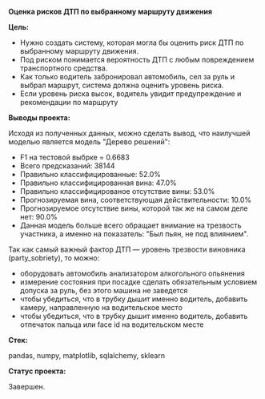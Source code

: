 **Оценка рисков ДТП по выбранному маршруту движения**

**Цель:**

- Нужно создать систему, которая могла бы оценить риск ДТП по выбранному маршруту движения. 
- Под риском понимается вероятность ДТП с любым повреждением транспортного средства. 
- Как только водитель забронировал автомобиль, сел за руль и выбрал маршрут, система должна оценить уровень риска. 
- Если уровень риска высок, водитель увидит предупреждение и рекомендации по маршруту

**Выводы проекта:**

Исходя из полученных данных, можно сделать вывод, что наилучшей моделью является модель "Дерево решений":
  - F1 на тестовой выбрке = 0.6683
  - Всего предсказаний: 38144
  - Правильно классифицированные: 52.0%
  - Правильно классифицированная вина: 47.0%
  - Правильно классифицированое отсутствие вины: 53.0%
  - Прогнозируемая вина, соответствующая действительности: 10.0%
  - Прогнозируемое отсутствие вины, которой так же на самом деле нет: 90.0%
  - Данная модель больше всего обращает внимание на трезвость участника, а именно на показатель: "Был пьян, не под влиянием". 
  
Так как самый важный фактор ДТП — уровень трезвости виновника (party_sobriety), то можно:
   - оборудовать автомобиль анализатором алкогольного опьянения
   - измерение состояния при посадке сделать обязательным условием допуска за руль, без этого машина не заведется
   - чтобы убедиться, что в трубку дышит именно водитель, добавить камеру, направленную на водительское место
   - чтобы убедиться, что в трубку дышит именно водитель, добавить отпечаток пальца или face id на водительском месте

**Стек:**

pandas, numpy, matplotlib, sqlalchemy, sklearn

**Статус проекта:**

Завершен.
